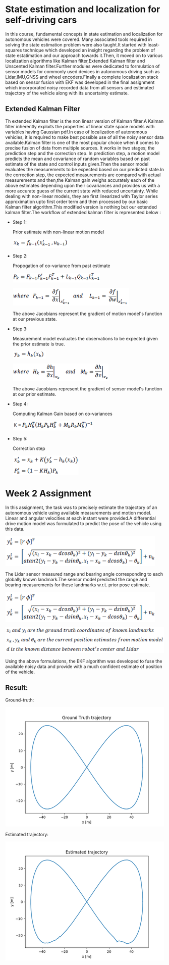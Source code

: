# __State estimation and localization for self-driving cars__

In this course, fundamental concepts in state estimation and localization for autonomous vehicles were covered. Many associated tools required in solving the state estimation problem were also taught.It started with least-squares technique which developed an insight regarding the problem of state estatimation and our approach towards it.Then, it moved on to various localization algorithms like Kalman filter,Extended Kalman filter and Unscented Kalman filter.Further modules were dedicated to formulation of sensor models for commonly used devices in autonomous driving such as Lidar,IMU,GNSS and wheel encoders.Finally a complete localization stack based on sensor fusion with EKF was developed in the final assignment which incorporated noisy recorded data from all sensors and estimated trajectory of the vehicle along with its uncertainty estimate.

## Extended Kalman Filter


Th extended Kalman filter is the non linear version of Kalman filter.A Kalman filter inherently exploits the properties of linear state space models with variables having Gaussian pdf.In case of localization of autonomous vehicles, it is required to make best possible use of all the noisy sensor data available.Kalman filter is one of the most popular choice when it comes to precise fusion of data from multiple sources. It works in two stages; the prediction step and the correction step. In prediction step, a motion model predicts the mean and covariance of random variables based on past estimate of the state and control inputs given.Then the sensor model evaluates the measurements to be expected based on our predicted state.In the correction step, the expected measurements are compared with actual measurements and then,the Kalman gain weighs accurately each of the above estimates depending upon their covariances and provides us with a more accurate guess of the current state with reduced uncertainty.
While dealing with non-linear models, they are first linearized with Taylor series approximation upto first order term and then processed by our basic Kalman filter algorithm.This modified version is nothing but our extended kalman filter.The workflow of extended kalman filter is represented below :


- Step 1:

	Prior estimate with non-linear motion model

	![](week2/images/equations/img_9.PNG)
- Step 2:

	Propogation of co-variance from past estimate

	![](week2/images/equations/img_10.PNG)

	![](week2/images/equations/img_11.PNG)

	The above Jacobians represent the gradient of motion model's function at our previous state.

- Step 3:

	Measurement model evaluates the observations to be expected given the prior estimate is true.

	![](week2/images/equations/img_12.PNG)

	![](week2/images/equations/img_14.PNG)

	The above Jacobians represent the gradient of sensor model's function at our prior estimate.

- Step 4:

	Computing Kalman Gain based on co-variances

	![](week2/images/equations/img_13.PNG)

- Step 5:
	
	Correction step

	![](week2/images/equations/img_15.PNG)

# Week 2 Assignment

In this assignment, the task was to precisely estimate the trajectory of an autonomous vehicle using available measurements and motion model. Linear and angular velocities at each instant were provided.A differential drive motion model was formulated to predict the pose of the vehicle using this data.

![](week2/images/equations/img_6.PNG)

The Lidar sensor measured range and bearing angle corresponding to each globally known landmark.The sensor model predicted the range and bearing measurements for these landmarks w.r.t. prior pose estimate.

![](week2/images/equations/img_6.PNG)

![](week2/images/equations/img_7.PNG)

Using the above formulations, the EKF algorithm was developed to fuse the available noisy data and provide with a much confident estimate of position of the vehicle.

## Result:

Ground-truth:

![](week2/images/gtruth.png)

Estimated trajectory:

![](week2/images/mygraph1.png)


